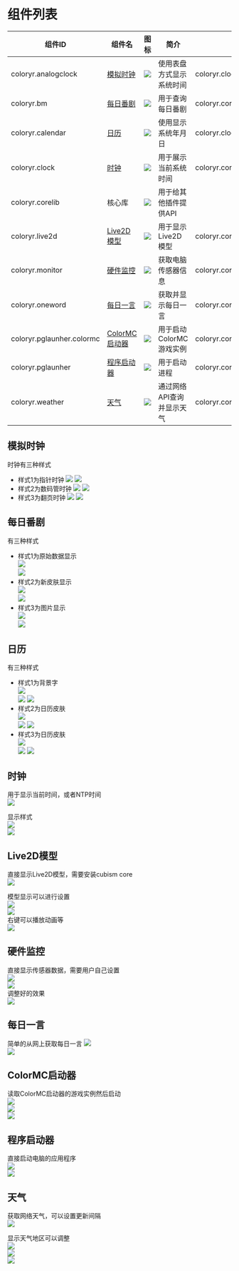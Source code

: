 # 组件列表

|  组件ID   | 组件名  |  图标  |  简介  | 依赖组件  |
|  ----  | ----  | ----  | ----  | ----  |
| coloryr.analogclock  | [模拟时钟](#模拟时钟) | ![](./src/Plugins/ColorDesktop.AnalogClockPlugin/icon.png) | 使用表盘方式显示系统时间 | coloryr.clock,coloryr.corelib |
| coloryr.bm  | [每日番剧](#每日番剧) | ![](./src/Plugins/ColorDesktop.BmPlugin/icon.png) | 用于查询每日番剧 | coloryr.corelib |
| coloryr.calendar  | [日历](#日历) | ![](./src/Plugins/ColorDesktop.CalendarPlugin/icon.png) | 使用显示系统年月日 | coloryr.clock,coloryr.corelib |
| coloryr.clock  | [时钟](#时钟) | ![](./src/Plugins/ColorDesktop.ClockPlugin/icon.png) | 用于展示当前系统时间 | coloryr.corelib |
| coloryr.corelib  | 核心库 | ![](./src/Plugins/ColorDesktop.CoreLib/icon.png) | 用于给其他插件提供API |  |
| coloryr.live2d  | [Live2D模型](#Live2D模型) | ![](./src/Plugins/ColorDesktop.Live2DPlugin/icon.png) | 用于显示Live2D模型 | coloryr.corelib |
| coloryr.monitor  | [硬件监控](#硬件监控) | ![](./src/Plugins/ColorDesktop.MonitorPlugin/icon.png) | 获取电脑传感器信息 | coloryr.corelib |
| coloryr.oneword  | [每日一言](#每日一言) | ![](./src/Plugins/ColorDesktop.OneWordPlugin/icon.png) | 获取并显示每日一言 | coloryr.corelib |
| coloryr.pglaunher.colormc  | [ColorMC启动器](#ColorMC启动器) | ![](./src/Plugins/ColorDesktop.PGLauncherPlugin.ColorMC/icon.png) | 用于启动ColorMC游戏实例 | coloryr.corelib,coloryr.pglaunher |
| coloryr.pglaunher  | [程序启动器](#程序启动器) | ![](./src/Plugins/ColorDesktop.PGLauncherPlugin/icon.png) | 用于启动进程 | coloryr.corelib |
| coloryr.weather  | [天气](#天气) | ![](./src/Plugins/ColorDesktop.WeatherPlugin/icon.png) | 通过网络API查询并显示天气 | coloryr.corelib |

## 模拟时钟

时钟有三种样式

- 样式1为指针时钟
![](./pic/pic11.png)
![](./pic/pic10.png)
- 样式2为数码管时钟
![](./pic/pic12.png)
![](./pic/pic13.png)
- 样式3为翻页时钟
![](./pic/pic14.png)
![](./pic/pic15.png)

## 每日番剧

有三种样式

- 样式1为原始数据显示  
![](./pic/pic19.png)  
![](./pic/pic20.png)
- 样式2为新皮肤显示  
![](./pic/pic21.png)  
![](./pic/pic22.png)
- 样式3为图片显示  
![](./pic/pic23.png)  
![](./pic/pic24.png)

## 日历

有三种样式
- 样式1为背景字  
![](./pic/pic25.png)  
![](./pic/pic26.png)
![](./pic/pic27.png)
- 样式2为日历皮肤  
![](./pic/pic28.png)  
![](./pic/pic29.png)
![](./pic/pic30.png)
- 样式3为日历皮肤  
![](./pic/pic31.png)  
![](./pic/pic32.png)
![](./pic/pic33.png)

## 时钟

用于显示当前时间，或者NTP时间  
![](./pic/pic18.png)

显示样式  
![](./pic/pic16.png)  
![](./pic/pic17.png)

## Live2D模型

直接显示Live2D模型，需要安装cubism core  
![](./pic/pic34.png)

模型显示可以进行设置  
![](./pic/pic35.png)  
![](./pic/pic36.png)  
右键可以播放动画等  
![](./pic/pic37.png)

## 硬件监控

直接显示传感器数据，需要用户自己设置  
![](./pic/pic38.png)  
![](./pic/pic39.png)  
调整好的效果  
![](./pic/pic40.png)

## 每日一言

简单的从网上获取每日一言
![](./pic/pic41.png)  
![](./pic/pic42.png)

## ColorMC启动器

读取ColorMC启动器的游戏实例然后启动  
![](./pic/pic43.png)  
![](./pic/pic44.png)  
![](./pic/pic45.png)

## 程序启动器

直接启动电脑的应用程序  
![](./pic/pic46.png)  
![](./pic/pic47.png)

## 天气

获取网络天气，可以设置更新间隔  
![](./pic/pic48.png)

显示天气地区可以调整  
![](./pic/pic49.png)  
![](./pic/pic50.png)  
![](./pic/pic51.png)